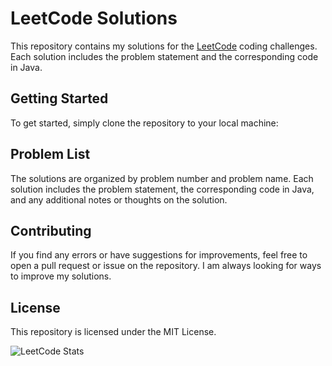 # LeetCode Solutions

This repository contains my solutions for the [LeetCode](https://leetcode.com) coding challenges. Each solution includes the problem statement and the corresponding code in Java.

## Getting Started
To get started, simply clone the repository to your local machine:

## Problem List
The solutions are organized by problem number and problem name. Each solution includes the problem statement, the corresponding code in Java, and any additional notes or thoughts on the solution.

## Contributing
If you find any errors or have suggestions for improvements, feel free to open a pull request or issue on the repository. I am always looking for ways to improve my solutions.

## License
This repository is licensed under the MIT License.

![LeetCode Stats](https://leetcode.card.workers.dev/vanishjr?theme=dark&font=baloo&extension=null)


